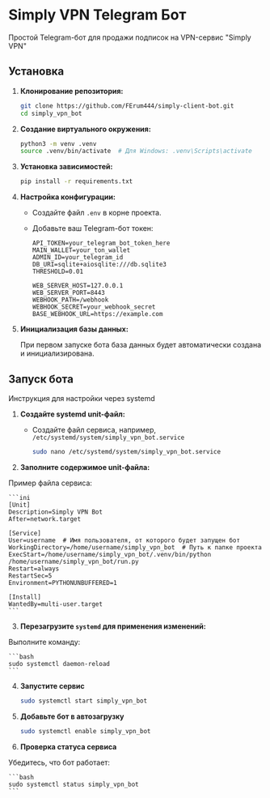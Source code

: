 
# Simply VPN Telegram Бот

Простой Telegram-бот для продажи подписок на VPN-сервис "Simply VPN"

## Установка

1. **Клонирование репозитория:**

    ```bash
    git clone https://github.com/FErum444/simply-client-bot.git
    cd simply_vpn_bot
    ```

2. **Создание виртуального окружения:**

    ```bash
    python3 -m venv .venv
    source .venv/bin/activate  # Для Windows: .venv\Scripts\activate
    ```

3. **Установка зависимостей:**

    ```bash
    pip install -r requirements.txt
    ```

4. **Настройка конфигурации:**

    - Создайте файл `.env` в корне проекта.
    - Добавьте ваш Telegram-бот токен:

        ```env
        API_TOKEN=your_telegram_bot_token_here
        MAIN_WALLET=your_ton_wallet
        ADMIN_ID=your_telegram_id
        DB_URI=sqlite+aiosqlite:///db.sqlite3
        THRESHOLD=0.01

        WEB_SERVER_HOST=127.0.0.1
        WEB_SERVER_PORT=8443
        WEBHOOK_PATH=/webhook
        WEBHOOK_SECRET=your_webhook_secret
        BASE_WEBHOOK_URL=https://example.com
        ```

5. **Инициализация базы данных:**

    При первом запуске бота база данных будет автоматически создана и инициализирована.


## Запуск бота

Инструкция для настройки через systemd

1. **Создайте systemd unit-файл:**

    - Создайте файл сервиса, например, `/etc/systemd/system/simply_vpn_bot.service`

        ```bash
        sudo nano /etc/systemd/system/simply_vpn_bot.service
        ```

2. **Заполните содержимое unit-файла:**

Пример файла сервиса:
        
    ```ini
    [Unit]
    Description=Simply VPN Bot
    After=network.target

    [Service]
    User=username  # Имя пользователя, от которого будет запущен бот
    WorkingDirectory=/home/username/simply_vpn_bot  # Путь к папке проекта
    ExecStart=/home/username/simply_vpn_bot/.venv/bin/python /home/username/simply_vpn_bot/run.py
    Restart=always
    RestartSec=5
    Environment=PYTHONUNBUFFERED=1

    [Install]
    WantedBy=multi-user.target
    ```

3. **Перезагрузите `systemd` для применения изменений:**

Выполните команду:

    ```bash
    sudo systemctl daemon-reload
    ```

4. **Запустите сервис**

    ```bash
    sudo systemctl start simply_vpn_bot
    ```

5. **Добавьте бот в автозагрузку**

    ```bash
    sudo systemctl enable simply_vpn_bot
    ```

6. **Проверка статуса сервиса**

Убедитесь, что бот работает:

    ```bash
    sudo systemctl status simply_vpn_bot
    ```